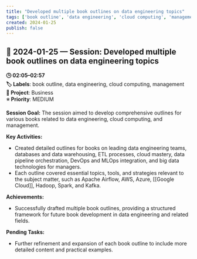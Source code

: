 ```yaml
---
title: "Developed multiple book outlines on data engineering topics"
tags: ['book outline', 'data engineering', 'cloud computing', 'management']
created: 2024-01-25
publish: false
---
```


## 📅 2024-01-25 — Session: Developed multiple book outlines on data engineering topics

**🕒 02:05–02:57**  
**🏷️ Labels**: book outline, data engineering, cloud computing, management  
**📂 Project**: Business  
**⭐ Priority**: MEDIUM  


**Session Goal:** The session aimed to develop comprehensive outlines for various books related to data engineering, cloud computing, and management.

**Key Activities:**
- Created detailed outlines for books on leading data engineering teams, databases and data warehousing, ETL processes, cloud mastery, data pipeline orchestration, DevOps and MLOps integration, and big data technologies for managers.
- Each outline covered essential topics, tools, and strategies relevant to the subject matter, such as Apache Airflow, AWS, Azure, [[Google Cloud]], Hadoop, Spark, and Kafka.

**Achievements:**
- Successfully drafted multiple book outlines, providing a structured framework for future book development in data engineering and related fields.

**Pending Tasks:**
- Further refinement and expansion of each book outline to include more detailed content and practical examples.
